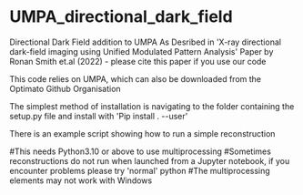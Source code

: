# UMPA_directional_dark_field
Directional Dark Field addition to UMPA
As Desribed in 'X-ray directional dark-field imaging using Unified Modulated Pattern Analysis' Paper by Ronan Smith et.al (2022) - please cite this paper if you use our code

This code relies on UMPA, which can also be downloaded from the Optimato Github Organisation

The simplest method of installation is navigating to the folder containing the setup.py file and install with 'Pip install . --user'

There is an example script showing how to run a simple reconstruction

#This needs Python3.10 or above to use multiprocessing
#Sometimes reconstructions do not run when launched from a Jupyter notebook, if you encounter problems please try 'normal' python
#The multiprocessing elements may not work with Windows

